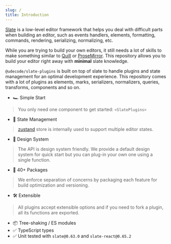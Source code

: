 ```yaml
---
slug: /
title: Introduction
---
```


[Slate](https://github.com/ianstormtaylor/slate) is a low-level editor
framework that helps you deal with difficult parts when building an
editor, such as events handlers, elements, formatting, commands,
rendering, serializing, normalizing, etc.

While you are trying to build your own editors, it still needs a lot of
skills to make something similar to [Quill](https://quilljs.com/) or
[ProseMirror](https://prosemirror.net/). This repository allows you to
build your editor right away with **minimal** slate knowledge.

`@udecode/slate-plugins` is built on top of slate to handle plugins and
state management for an optimal development experience. This repository
comes with a lot of plugins as elements, marks, serializers,
normalizers, queries, transforms, components and so on.

- 🏎 Simple Start

>  You only need one component to get started: `<SlatePlugins>`

- 🐻 State Management

> [zustand](https://github.com/pmndrs/zustand) store is internally used
> to support multiple editor states.

- 💅 Design System

> The API is design system friendly. We provide a default design system
> for quick start but you can plug-in your own one using a single
> function.

- 🔌 40+ Packages

> We enforce separation of concerns by packaging each feature for build
> optimization and versioning.

- 🛠 Extensible

> All plugins accept extensible options and if you need to fork a
> plugin, all its functions are exported.

- 📦 Tree-shaking / ES modules
- ✅ TypeScript types
- ✅ Unit tested with `slate@0.63.0` and `slate-react@0.65.2`
